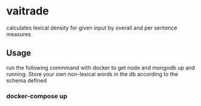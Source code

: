 # vaitrade
calculates lexical density for given input by overall and per sentence measures

## Usage
run the following commmand with docker to get node and mongodb up and running. 
Store your own non-lexical words in the db according to the schema defined  

### docker-compose up
